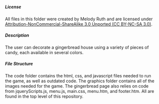 ##### License
All files in this folder were created by Melody Ruth and are licensed under [Attribution-NonCommercial-ShareAlike 3.0 Unported (CC BY-NC-SA 3.0)](https://creativecommons.org/licenses/by-nc-sa/3.0/).

##### Description
The user can decorate a gingerbread house using a variety of pieces of candy, each available in several colors.

##### File Structure
The code folder contains the html, css, and javascript files needed to run the game, as well as outdated code.
The graphics folder contains all of the images needed for the game.
The gingerbread page also relies on code from jqueryScripts.js, menu.js, main.css, menu.htm, and footer.htm. All are found in the top level of this repository.
